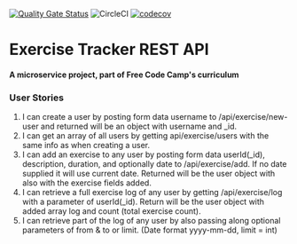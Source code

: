 [![Quality Gate Status](https://sonarcloud.io/api/project_badges/measure?project=tluolamo_boilerplate-project-exercisetracker&metric=alert_status)](https://sonarcloud.io/dashboard?id=tluolamo_boilerplate-project-exercisetracker)
![CircleCI](https://img.shields.io/circleci/build/github/tluolamo/boilerplate-project-exercisetracker)
[![codecov](https://codecov.io/gh/tluolamo/boilerplate-project-exercisetracker/branch/gomix/graph/badge.svg)](https://codecov.io/gh/tluolamo/boilerplate-project-exercisetracker)

# Exercise Tracker REST API

#### A microservice project, part of Free Code Camp's curriculum

### User Stories

1. I can create a user by posting form data username to /api/exercise/new-user and returned will be an object with username and _id.
2. I can get an array of all users by getting api/exercise/users with the same info as when creating a user.
3. I can add an exercise to any user by posting form data userId(_id), description, duration, and optionally date to /api/exercise/add. If no date supplied it will use current date. Returned will be the user object with also with the exercise fields added.
4. I can retrieve a full exercise log of any user by getting /api/exercise/log with a parameter of userId(_id). Return will be the user object with added array log and count (total exercise count).
5. I can retrieve part of the log of any user by also passing along optional parameters of from & to or limit. (Date format yyyy-mm-dd, limit = int)
